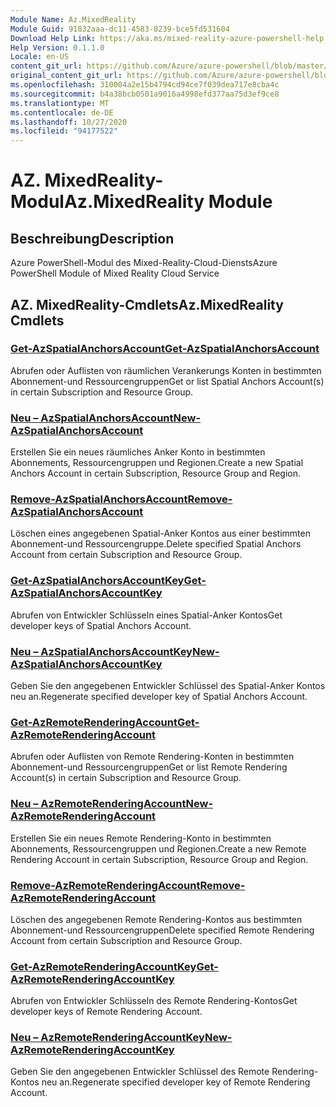 ```yaml
---
Module Name: Az.MixedReality
Module Guid: 91832aaa-dc11-4583-8239-bce5fd531604
Download Help Link: https://aka.ms/mixed-reality-azure-powershell-help
Help Version: 0.1.1.0
Locale: en-US
content_git_url: https://github.com/Azure/azure-powershell/blob/master/src/MixedReality/MixedReality/help/Az.MixedReality.md
original_content_git_url: https://github.com/Azure/azure-powershell/blob/master/src/MixedReality/MixedReality/help/Az.MixedReality.md
ms.openlocfilehash: 310004a2e15b4794cd94ce7f039dea717e8cba4c
ms.sourcegitcommit: b4a38bcb0501a9016a4998efd377aa75d3ef9ce8
ms.translationtype: MT
ms.contentlocale: de-DE
ms.lasthandoff: 10/27/2020
ms.locfileid: "94177522"
---
```

# <span data-ttu-id="159df-101">AZ. MixedReality-Modul</span><span class="sxs-lookup"><span data-stu-id="159df-101">Az.MixedReality Module</span></span>
## <span data-ttu-id="159df-102">Beschreibung</span><span class="sxs-lookup"><span data-stu-id="159df-102">Description</span></span>
<span data-ttu-id="159df-103">Azure PowerShell-Modul des Mixed-Reality-Cloud-Diensts</span><span class="sxs-lookup"><span data-stu-id="159df-103">Azure PowerShell Module of Mixed Reality Cloud Service</span></span>

## <span data-ttu-id="159df-104">AZ. MixedReality-Cmdlets</span><span class="sxs-lookup"><span data-stu-id="159df-104">Az.MixedReality Cmdlets</span></span>
### [<span data-ttu-id="159df-105">Get-AzSpatialAnchorsAccount</span><span class="sxs-lookup"><span data-stu-id="159df-105">Get-AzSpatialAnchorsAccount</span></span>](Get-AzSpatialAnchorsAccount.md)
<span data-ttu-id="159df-106">Abrufen oder Auflisten von räumlichen Verankerungs Konten in bestimmten Abonnement-und Ressourcengruppen</span><span class="sxs-lookup"><span data-stu-id="159df-106">Get or list Spatial Anchors Account(s) in certain Subscription and Resource Group.</span></span>

### [<span data-ttu-id="159df-107">Neu – AzSpatialAnchorsAccount</span><span class="sxs-lookup"><span data-stu-id="159df-107">New-AzSpatialAnchorsAccount</span></span>](New-AzSpatialAnchorsAccount.md)
<span data-ttu-id="159df-108">Erstellen Sie ein neues räumliches Anker Konto in bestimmten Abonnements, Ressourcengruppen und Regionen.</span><span class="sxs-lookup"><span data-stu-id="159df-108">Create a new Spatial Anchors Account in certain Subscription, Resource Group and Region.</span></span>

### [<span data-ttu-id="159df-109">Remove-AzSpatialAnchorsAccount</span><span class="sxs-lookup"><span data-stu-id="159df-109">Remove-AzSpatialAnchorsAccount</span></span>](Remove-AzSpatialAnchorsAccount.md)
<span data-ttu-id="159df-110">Löschen eines angegebenen Spatial-Anker Kontos aus einer bestimmten Abonnement-und Ressourcengruppe.</span><span class="sxs-lookup"><span data-stu-id="159df-110">Delete specified Spatial Anchors Account from certain Subscription and Resource Group.</span></span>

### [<span data-ttu-id="159df-111">Get-AzSpatialAnchorsAccountKey</span><span class="sxs-lookup"><span data-stu-id="159df-111">Get-AzSpatialAnchorsAccountKey</span></span>](Get-AzSpatialAnchorsAccountKey.md)
<span data-ttu-id="159df-112">Abrufen von Entwickler Schlüsseln eines Spatial-Anker Kontos</span><span class="sxs-lookup"><span data-stu-id="159df-112">Get developer keys of Spatial Anchors Account.</span></span>

### [<span data-ttu-id="159df-113">Neu – AzSpatialAnchorsAccountKey</span><span class="sxs-lookup"><span data-stu-id="159df-113">New-AzSpatialAnchorsAccountKey</span></span>](New-AzSpatialAnchorsAccountKey.md)
<span data-ttu-id="159df-114">Geben Sie den angegebenen Entwickler Schlüssel des Spatial-Anker Kontos neu an.</span><span class="sxs-lookup"><span data-stu-id="159df-114">Regenerate specified developer key of Spatial Anchors Account.</span></span>

### [<span data-ttu-id="159df-115">Get-AzRemoteRenderingAccount</span><span class="sxs-lookup"><span data-stu-id="159df-115">Get-AzRemoteRenderingAccount</span></span>](Get-AzRemoteRenderingAccount.md)
<span data-ttu-id="159df-116">Abrufen oder Auflisten von Remote Rendering-Konten in bestimmten Abonnement-und Ressourcengruppen</span><span class="sxs-lookup"><span data-stu-id="159df-116">Get or list Remote Rendering Account(s) in certain Subscription and Resource Group.</span></span>

### [<span data-ttu-id="159df-117">Neu – AzRemoteRenderingAccount</span><span class="sxs-lookup"><span data-stu-id="159df-117">New-AzRemoteRenderingAccount</span></span>](New-AzRemoteRenderingAccount.md)
<span data-ttu-id="159df-118">Erstellen Sie ein neues Remote Rendering-Konto in bestimmten Abonnements, Ressourcengruppen und Regionen.</span><span class="sxs-lookup"><span data-stu-id="159df-118">Create a new Remote Rendering Account in certain Subscription, Resource Group and Region.</span></span>

### [<span data-ttu-id="159df-119">Remove-AzRemoteRenderingAccount</span><span class="sxs-lookup"><span data-stu-id="159df-119">Remove-AzRemoteRenderingAccount</span></span>](Remove-AzRemoteRenderingAccount.md)
<span data-ttu-id="159df-120">Löschen des angegebenen Remote Rendering-Kontos aus bestimmten Abonnement-und Ressourcengruppen</span><span class="sxs-lookup"><span data-stu-id="159df-120">Delete specified Remote Rendering Account from certain Subscription and Resource Group.</span></span>

### [<span data-ttu-id="159df-121">Get-AzRemoteRenderingAccountKey</span><span class="sxs-lookup"><span data-stu-id="159df-121">Get-AzRemoteRenderingAccountKey</span></span>](Get-AzRemoteRenderingAccountKey.md)
<span data-ttu-id="159df-122">Abrufen von Entwickler Schlüsseln des Remote Rendering-Kontos</span><span class="sxs-lookup"><span data-stu-id="159df-122">Get developer keys of Remote Rendering Account.</span></span>

### [<span data-ttu-id="159df-123">Neu – AzRemoteRenderingAccountKey</span><span class="sxs-lookup"><span data-stu-id="159df-123">New-AzRemoteRenderingAccountKey</span></span>](New-AzRemoteRenderingAccountKey.md)
<span data-ttu-id="159df-124">Geben Sie den angegebenen Entwickler Schlüssel des Remote Rendering-Kontos neu an.</span><span class="sxs-lookup"><span data-stu-id="159df-124">Regenerate specified developer key of Remote Rendering Account.</span></span>